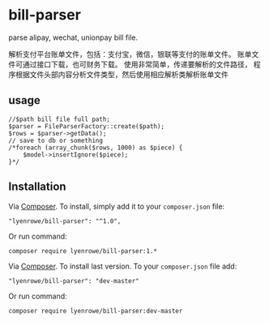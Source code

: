 # bill-parser
parse alipay, wechat, unionpay bill file.

解析支付平台账单文件，包括：支付宝，微信，银联等支付的账单文件。
账单文件可通过接口下载，也可财务下载。
使用非常简单，传递要解析的文件路径，
程序根据文件头部内容分析文件类型，然后使用相应解析类解析账单文件

## usage
```
//$path bill file full path;
$parser = FileParserFactory::create($path);
$rows = $parser->getData();
// save to db or something
/*foreach (array_chunk($rows, 1000) as $piece) {
    $model->insertIgnore($piece);
}*/
```
## Installation
Via [Composer](http://getcomposer.org/). To install, simply add it
to your `composer.json` file:

    "lyenrowe/bill-parser": "^1.0",

Or run command:

    composer require lyenrowe/bill-parser:1.*

Via [Composer](http://getcomposer.org/). To install last version.
To your `composer.json` file add:

    "lyenrowe/bill-parser": "dev-master"

Or run command:

    composer require lyenrowe/bill-parser:dev-master
